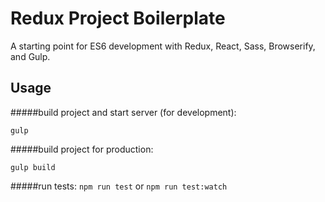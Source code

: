 
Redux Project Boilerplate
=====

A starting point for ES6 development with Redux, React, Sass, Browserify, and Gulp.



## Usage

#####build project and start server (for development):
```
gulp
```

#####build project for production:
```
gulp build
```

#####run tests:
`npm run test` or `npm run test:watch`

